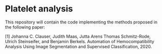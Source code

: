 # Platelet analysis

This repository will contain the code implementing the methods proposed in the following paper:

[1] Johanna C. Clauser, Judith Maas, Jutta Arens Thomas Schmitz-Rode, Ulrich Steinseifer, and Benjamin Berkels. Automation of Hemocompatibility Analysis Using Image Segmentation and Supervised Classification, 2020.
